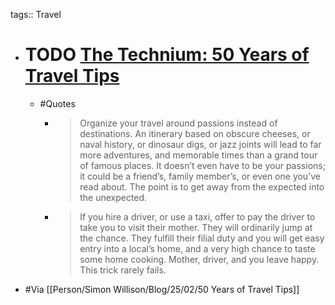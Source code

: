 tags:: Travel

- # TODO [The Technium: 50 Years of Travel Tips](https://kk.org/thetechnium/50-years-of-travel-tips/)
	- #Quotes
		- > Organize your travel around passions instead of destinations. An itinerary based on obscure cheeses, or naval history, or dinosaur digs, or jazz joints will lead to far more adventures, and memorable times than a grand tour of famous places. It doesn’t even have to be your passions; it could be a friend’s, family member’s, or even one you’ve read about. The point is to get away from the expected into the unexpected.
		- > If you hire a driver, or use a taxi, offer to pay the driver to take you to visit their mother. They will ordinarily jump at the chance. They fulfill their filial duty and you will get easy entry into a local’s home, and a very high chance to taste some home cooking. Mother, driver, and you leave happy. This trick rarely fails.
- #Via [[Person/Simon Willison/Blog/25/02/50 Years of Travel Tips]]